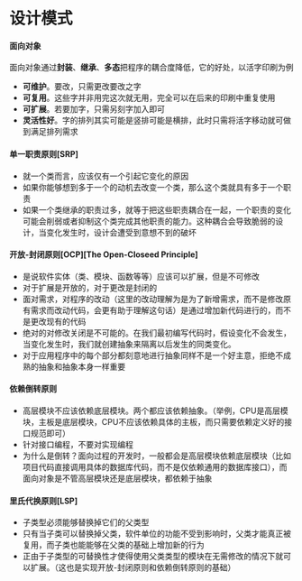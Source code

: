 # 设计模式


#### 面向对象
面向对象通过**封装**、**继承**、**多态**把程序的耦合度降低，它的好处，以活字印刷为例
* **可维护**。要改，只需更改要改之字
* **可复用**。这些字并非用完这次就无用，完全可以在后来的印刷中重复使用
* **可扩展**。若要加字，只需另刻字加入即可
* **灵活性好**。字的排列其实可能是竖排可能是横排，此时只需将活字移动就可做到满足排列需求

#### 单一职责原则[SRP]
* 就一个类而言，应该仅有一个引起它变化的原因
* 如果你能够想到多于一个的动机去改变一个类，那么这个类就具有多于一个职责
* 如果一个类继承的职责过多，就等于把这些职责耦合在一起，一个职责的变化可能会削弱或者抑制这个类完成其他职责的能力。这种耦合会导致脆弱的设计，当变化发生时，设计会遭受到意想不到的破坏

#### 开放-封闭原则[OCP][The Open-Closeed Principle]
* 是说软件实体（类、模块、函数等等）应该可以扩展，但是不可修改
* 对于扩展是开放的，对于更改是封闭的
* 面对需求，对程序的改动（这里的改动理解为是为了新增需求，而不是修改原有需求而改动代码，会更有助于理解这句话）是通过增加新代码进行的，而不是更改现有的代码
* 绝对的对修改关闭是不可能的。在我们最初编写代码时，假设变化不会发生，当变化发生时，我们就创建抽象来隔离以后发生的同类变化。
* 对于应用程序中的每个部分都刻意地进行抽象同样不是一个好主意，拒绝不成熟的抽象和抽象本身一样重要

#### 依赖倒转原则
* 高层模块不应该依赖底层模块。两个都应该依赖抽象。（举例，CPU是高层模块，主板是底层模块，CPU不应该依赖具体的主板，而只需要依赖定义好的接口规范即可）
* 针对接口编程，不要对实现编程
* 为什么是倒转？面向过程的开发时，一般都会是高层模块依赖底层模块（比如项目代码直接调用具体的数据库代码，而不是仅依赖通用的数据库接口），而面向对象是不管高层模块还是底层模块，都依赖于抽象

#### 里氏代换原则[LSP]
* 子类型必须能够替换掉它们的父类型
* 只有当子类可以替换掉父类，软件单位的功能不受到影响时，父类才能真正被复用，而子类也能能够在父类的基础上增加新的行为
* 正由于子类型的可替换性才使得使用父类类型的模块在无需修改的情况下就可以扩展。（这也是实现开放-封闭原则和依赖倒转原则的基础）